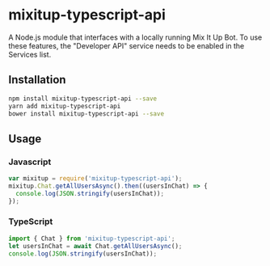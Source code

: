 # mixitup-typescript-api

A Node.js module that interfaces with a locally running Mix It Up Bot.  To use these features, the "Developer API" service needs to be enabled in the Services list.

## Installation 
```sh
npm install mixitup-typescript-api --save
yarn add mixitup-typescript-api
bower install mixitup-typescript-api --save
```

## Usage

### Javascript
```javascript
var mixitup = require('mixitup-typescript-api');
mixitup.Chat.getAllUsersAsync().then((usersInChat) => {
  console.log(JSON.stringify(usersInChat));
});
```

### TypeScript
```typescript
import { Chat } from 'mixitup-typescript-api';
let usersInChat = await Chat.getAllUsersAsync();
console.log(JSON.stringify(usersInChat));
```
